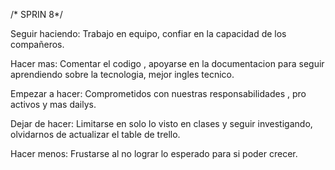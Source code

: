 /* SPRIN 8*/
 

Seguir haciendo: Trabajo en equipo, confiar en la capacidad de los compañeros.

Hacer mas: Comentar el codigo , apoyarse en la documentacion para seguir aprendiendo sobre la tecnologia, mejor ingles tecnico.

Empezar a hacer: Comprometidos con nuestras responsabilidades , pro activos y mas dailys.

Dejar de hacer: Limitarse en solo lo visto en clases y seguir investigando, olvidarnos de actualizar el table de trello.

Hacer menos: Frustarse al no lograr lo esperado para si poder crecer.
